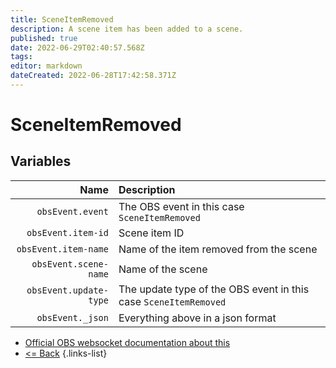 ```yaml
---
title: SceneItemRemoved
description: A scene item has been added to a scene.
published: true
date: 2022-06-29T02:40:57.568Z
tags: 
editor: markdown
dateCreated: 2022-06-28T17:42:58.371Z
---
```


# SceneItemRemoved

## Variables

Name | Description
----:|:------------
| `obsEvent.event` | The OBS event in this case `SceneItemRemoved`
| `obsEvent.item-id` | Scene item ID
| `obsEvent.item-name` | Name of the item removed from the scene
| `obsEvent.scene-name` | Name of the scene
| `obsEvent.update-type` | The update type of the OBS event in this case `SceneItemRemoved`
| `obsEvent._json` | Everything above in a json format

* [Official OBS websocket documentation about this](https://github.com/obsproject/obs-websocket/blob/4.x-current/docs/generated/protocol.md#sceneitemremoved)
* [<= Back](/en/Integrations/OBS/Events)
{.links-list}